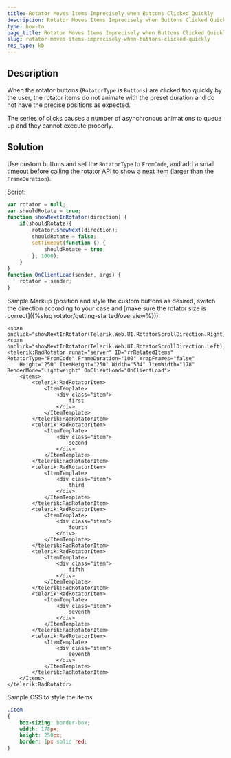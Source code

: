 ```yaml
---
title: Rotator Moves Items Imprecisely when Buttons Clicked Quickly
description: Rotator Moves Items Imprecisely when Buttons Clicked Quickly. Check it now!
type: how-to
page_title: Rotator Moves Items Imprecisely when Buttons Clicked Quickly
slug: rotator-moves-items-imprecisely-when-buttons-clicked-quickly
res_type: kb
---
```


## Description

When the rotator buttons (`RotatorType` is `Buttons`) are clicked too quickly by the user, the rotator items do not animate with the preset duration and do not have the precise positions as expected.

The series of clicks causes a number of asynchronous animations to queue up and they cannot execute properly.

## Solution

Use custom buttons and set the `RotatorType` to `FromCode`, and add a small timeout before [calling the rotator API to show a next item](http://demos.telerik.com/aspnet-ajax/rotator/examples/clientapicontrol/defaultcs.aspx) (larger than the `FrameDuration`).

Script:

````JavaScript
var rotator = null;
var shouldRotate = true;
function showNextInRotator(direction) {
    if(shouldRotate){
        rotator.showNext(direction);
        shouldRotate = false;
        setTimeout(function () {
            shouldRotate = true;
        }, 1000);
    }
}
function OnClientLoad(sender, args) {
    rotator = sender;
}
````


Sample Markup (position and style the custom buttons as desired, switch the direction according to your case and [make sure the rotator size is correct]({%slug rotator/getting-started/overview%})):

````ASP.NET
<span onclick="showNextInRotator(Telerik.Web.UI.RotatorScrollDirection.Right);">left</span>
<span onclick="showNextInRotator(Telerik.Web.UI.RotatorScrollDirection.Left);">right</span>
<telerik:RadRotator runat="server" ID="rrRelatedItems" RotatorType="FromCode" FrameDuration="100" WrapFrames="false"
    Height="250" ItemHeight="250" Width="534" ItemWidth="178" RenderMode="Lightweight" OnClientLoad="OnClientLoad">
    <Items>
        <telerik:RadRotatorItem>
            <ItemTemplate>
                <div class="item">
                    first
                </div>
            </ItemTemplate>
        </telerik:RadRotatorItem>
        <telerik:RadRotatorItem>
            <ItemTemplate>
                <div class="item">
                    second
                </div>
            </ItemTemplate>
        </telerik:RadRotatorItem>
        <telerik:RadRotatorItem>
            <ItemTemplate>
                <div class="item">
                    third
                </div>
            </ItemTemplate>
        </telerik:RadRotatorItem>
        <telerik:RadRotatorItem>
            <ItemTemplate>
                <div class="item">
                    fourth
                </div>
            </ItemTemplate>
        </telerik:RadRotatorItem>
        <telerik:RadRotatorItem>
            <ItemTemplate>
                <div class="item">
                    fifth
                </div>
            </ItemTemplate>
        </telerik:RadRotatorItem>
        <telerik:RadRotatorItem>
            <ItemTemplate>
                <div class="item">
                    seventh
                </div>
            </ItemTemplate>
        </telerik:RadRotatorItem>
        <telerik:RadRotatorItem>
            <ItemTemplate>
                <div class="item">
                    seventh
                </div>
            </ItemTemplate>
        </telerik:RadRotatorItem>
    </Items>
</telerik:RadRotator>
````


Sample CSS to style the items

````CSS
.item
{
    box-sizing: border-box;
    width: 178px;
    height: 250px;
    border: 1px solid red;
}
````




